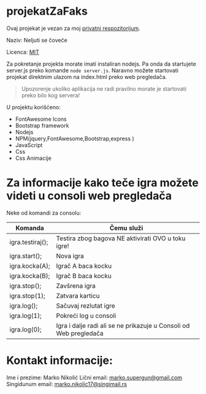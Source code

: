 # projekatZaFaks

Ovaj projekat je vezan za moj [privatni respozitorijum](https://github.com/Marko9827/projekatZaFaks).

Naziv: Neljuti se čoveče

Licenca: [MIT](https://github.com/Marko9827/projekatZaFaks/blob/main/LICENSE)

Za pokretanje projekta morate imati instaliran nodejs. Pa onda da startujete server.js preko komande ``` node server.js ```. Naravno možete startovati projekat direktnim ulazom na index.html preko web pregledača. 

> Upozorenje ukoliko aplikacija ne radi pravilno morate je startovati preko bilo kog servera!

U projektu korišćeno:

- FontAwesome Icons
- Bootstrap framework
- Nodejs
- NPM(jquery,FontAwesome,Bootstrap,express )
- JavaScript
- Css
- Css Animacije

# Za informacije kako teče igra možete videti u consoli web pregledača
Neke od komandi za consolu: 

| Komanda    | Čemu služi    |
| ----------- | ----------- |
| igra.testiraj();  | Testira zbog bagova NE aktivirati OVO u toku igre! |
| igra.start();  |   Nova igra |
| igra.kocka(A); |  Igrač A baca kocku |
| igra.kocka(B); |  Igrač B baca kocku  |
| igra.stop();  | Zavšrena igra |
| igra.stop(1); |  Zatvara karticu |
| igra.log(); |  Sačuvaj rezlutat igre |
| igra.log(1); |  Pokreći log u consoli |
| igra.log(0);  | Igra i dalje radi ali se ne prikazuje u Consoli od Web pregledača |

# Kontakt informacije:

Ime i prezime: Marko Nikolić
Lični email: marko.supergun@gmail.com
Singidunum email: marko.nikolic17@singimail.rs
